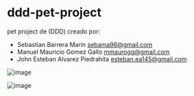 # ddd-pet-project

pet project de (DDD) creado por:
* Sebastian Barrera Marín <sebama96@gmail.com>
* Manuel Mauricio Gomez Gallo <mmaurogg@gmail.com>
* John Esteban Alvarez Piedrahita <esteban.ea145@gmail.com>

![image](https://user-images.githubusercontent.com/70281915/176278822-009f8f4d-6ec5-401e-8b26-e6eebd8b39a5.png)

![image](https://user-images.githubusercontent.com/70281915/176279042-e659c183-306f-4f08-a50c-080f92001b8d.png)
